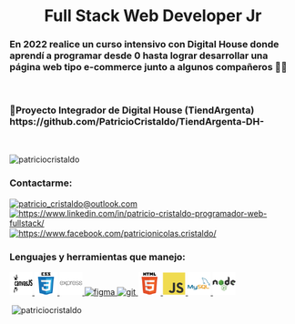 <h1 align="center">Full Stack Web Developer Jr</h1>

<h3 >En 2022 realice un curso intensivo con Digital House donde aprendí a programar desde 0 hasta lograr desarrollar una página web tipo e-commerce junto a algunos compañeros 👨‍💻
</h3>
<br>
<h3>🌠Proyecto Integrador de Digital House (TiendArgenta) https://github.com/PatricioCristaldo/TiendArgenta-DH-</h3>
<br>

<p align="left"> <img src="https://komarev.com/ghpvc/?username=patriciocristaldo&label=Profile%20views&color=0e75b6&style=flat" alt="patriciocristaldo" /> </p>

<h3 align="left">Contactarme:</h3>
<p align="left">
<a href="mailto:patricio_cristaldo@outlook.com">
<img align="center" width="30" height="40" src="https://img.icons8.com/ios/50/new-post--v1.png" alt="patricio_cristaldo@outlook.com"/>
</a>
<a href="https://www.linkedin.com/in/patricio-cristaldo-programador-web-fullstack/" target="blank"><img align="center" src="https://raw.githubusercontent.com/rahuldkjain/github-profile-readme-generator/master/src/images/icons/Social/linked-in-alt.svg" alt="https://www.linkedin.com/in/patricio-cristaldo-programador-web-fullstack/" height="30" width="40" /></a>
<a href="https://www.facebook.com/patricionicolas.cristaldo/" target="blank"><img align="center" src="https://raw.githubusercontent.com/rahuldkjain/github-profile-readme-generator/master/src/images/icons/Social/facebook.svg" alt="https://www.facebook.com/patricionicolas.cristaldo/" height="30" width="40" /></a>
<br>
<h3 align="left">Lenguajes y herramientas que manejo:</h3>
<p align="left"> <a href="https://canvasjs.com" target="_blank" rel="noreferrer"> <img src="https://raw.githubusercontent.com/Hardik0307/Hardik0307/master/assets/canvasjs-charts.svg" alt="canvasjs" width="40" height="40"/> </a> <a href="https://www.w3schools.com/css/" target="_blank" rel="noreferrer"> <img src="https://raw.githubusercontent.com/devicons/devicon/master/icons/css3/css3-original-wordmark.svg" alt="css3" width="40" height="40"/> </a> <a href="https://expressjs.com" target="_blank" rel="noreferrer"> <img src="https://raw.githubusercontent.com/devicons/devicon/master/icons/express/express-original-wordmark.svg" alt="express" width="40" height="40"/> </a> <a href="https://www.figma.com/" target="_blank" rel="noreferrer"> <img src="https://www.vectorlogo.zone/logos/figma/figma-icon.svg" alt="figma" width="40" height="40"/> </a> <a href="https://git-scm.com/" target="_blank" rel="noreferrer"> <img src="https://www.vectorlogo.zone/logos/git-scm/git-scm-icon.svg" alt="git" width="40" height="40"/> </a> <a href="https://www.w3.org/html/" target="_blank" rel="noreferrer"> <img src="https://raw.githubusercontent.com/devicons/devicon/master/icons/html5/html5-original-wordmark.svg" alt="html5" width="40" height="40"/> </a> <a href="https://developer.mozilla.org/en-US/docs/Web/JavaScript" target="_blank" rel="noreferrer"> <img src="https://raw.githubusercontent.com/devicons/devicon/master/icons/javascript/javascript-original.svg" alt="javascript" width="40" height="40"/> </a> <a href="https://www.mysql.com/" target="_blank" rel="noreferrer"> <img src="https://raw.githubusercontent.com/devicons/devicon/master/icons/mysql/mysql-original-wordmark.svg" alt="mysql" width="40" height="40"/> </a> <a href="https://nodejs.org" target="_blank" rel="noreferrer"> <img src="https://raw.githubusercontent.com/devicons/devicon/master/icons/nodejs/nodejs-original-wordmark.svg" alt="nodejs" width="40" height="40"/> </a> </p>

<p>&nbsp;<img align="center" src="https://github-readme-stats.vercel.app/api?username=patriciocristaldo&show_icons=true&locale=en" alt="patriciocristaldo" /></p>

